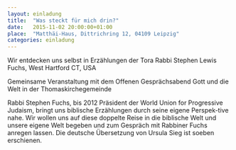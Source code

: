 ```yaml
---
layout: einladung
title:  "Was steckt für mich drin?"
date:   2015-11-02 20:00:00+01:00
place:  "Matthäi-Haus, Dittrichring 12, 04109 Leipzig"
categories: einladung
---
```

Wir entdecken uns selbst in Erzählungen der Tora Rabbi Stephen Lewis Fuchs, West Hartford CT, USA

Gemeinsame Veranstaltung mit dem Offenen Gesprächsabend Gott und die Welt in der Thomaskirchegemeinde

Rabbi Stephen Fuchs, bis 2012 Präsident der World Union for Progressive Judaism, bringt uns biblische Erzählungen durch seine eigene Perspek-tive nahe.
Wir wollen uns auf diese doppelte Reise in die biblische Welt und unsere eigene Welt begeben und zum Gespräch mit Rabbiner Fuchs anregen lassen.
Die deutsche Übersetzung von Ursula Sieg ist soeben erschienen.
